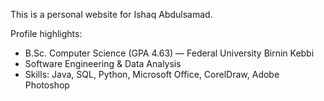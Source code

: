 This is a personal website for Ishaq Abdulsamad.

Profile highlights:
- B.Sc. Computer Science (GPA 4.63) — Federal University Birnin Kebbi
- Software Engineering & Data Analysis
- Skills: Java, SQL, Python, Microsoft Office, CorelDraw, Adobe Photoshop




